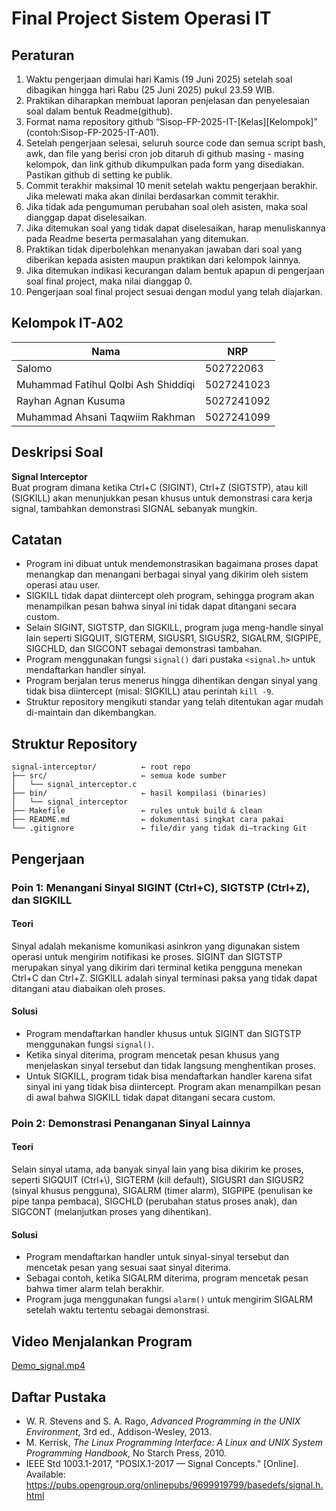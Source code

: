 # Final Project Sistem Operasi IT

## Peraturan
1. Waktu pengerjaan dimulai hari Kamis (19 Juni 2025) setelah soal dibagikan hingga hari Rabu (25 Juni 2025) pukul 23.59 WIB.  
2. Praktikan diharapkan membuat laporan penjelasan dan penyelesaian soal dalam bentuk Readme(github).  
3. Format nama repository github “Sisop-FP-2025-IT-[Kelas][Kelompok]” (contoh:Sisop-FP-2025-IT-A01).  
4. Setelah pengerjaan selesai, seluruh source code dan semua script bash, awk, dan file yang berisi cron job ditaruh di github masing - masing kelompok, dan link github dikumpulkan pada form yang disediakan. Pastikan github di setting ke publik.  
5. Commit terakhir maksimal 10 menit setelah waktu pengerjaan berakhir. Jika melewati maka akan dinilai berdasarkan commit terakhir.  
6. Jika tidak ada pengumuman perubahan soal oleh asisten, maka soal dianggap dapat diselesaikan.  
7. Jika ditemukan soal yang tidak dapat diselesaikan, harap menuliskannya pada Readme beserta permasalahan yang ditemukan.  
8. Praktikan tidak diperbolehkan menanyakan jawaban dari soal yang diberikan kepada asisten maupun praktikan dari kelompok lainnya.  
9. Jika ditemukan indikasi kecurangan dalam bentuk apapun di pengerjaan soal final project, maka nilai dianggap 0.  
10. Pengerjaan soal final project sesuai dengan modul yang telah diajarkan.

## Kelompok IT-A02

| Nama                               | NRP         |
|-----------------------------------|-------------|
| Salomo                            | 502722063   |
| Muhammad Fatihul Qolbi Ash Shiddiqi | 5027241023 |
| Rayhan Agnan Kusuma               | 5027241092  |
| Muhammad Ahsani Taqwiim Rakhman  | 5027241099  |

## Deskripsi Soal

**Signal Interceptor**  
Buat program dimana ketika Ctrl+C (SIGINT), Ctrl+Z (SIGTSTP), atau kill (SIGKILL) akan menunjukkan pesan khusus untuk demonstrasi cara kerja signal, tambahkan demonstrasi SIGNAL sebanyak mungkin.

## Catatan

- Program ini dibuat untuk mendemonstrasikan bagaimana proses dapat menangkap dan menangani berbagai sinyal yang dikirim oleh sistem operasi atau user.  
- SIGKILL tidak dapat diintercept oleh program, sehingga program akan menampilkan pesan bahwa sinyal ini tidak dapat ditangani secara custom.  
- Selain SIGINT, SIGTSTP, dan SIGKILL, program juga meng-handle sinyal lain seperti SIGQUIT, SIGTERM, SIGUSR1, SIGUSR2, SIGALRM, SIGPIPE, SIGCHLD, dan SIGCONT sebagai demonstrasi tambahan.  
- Program menggunakan fungsi `signal()` dari pustaka `<signal.h>` untuk mendaftarkan handler sinyal.  
- Program berjalan terus menerus hingga dihentikan dengan sinyal yang tidak bisa diintercept (misal: SIGKILL) atau perintah `kill -9`.  
- Struktur repository mengikuti standar yang telah ditentukan agar mudah di-maintain dan dikembangkan.

## Struktur Repository
```
signal-interceptor/          ← root repo
├── src/                     ← semua kode sumber
│   └── signal_interceptor.c
├── bin/                     ← hasil kompilasi (binaries)
│   └── signal_interceptor
├── Makefile                 ← rules untuk build & clean
├── README.md                ← dokumentasi singkat cara pakai
└── .gitignore               ← file/dir yang tidak di–tracking Git
```


## Pengerjaan

### Poin 1: Menangani Sinyal SIGINT (Ctrl+C), SIGTSTP (Ctrl+Z), dan SIGKILL

#### Teori

Sinyal adalah mekanisme komunikasi asinkron yang digunakan sistem operasi untuk mengirim notifikasi ke proses. SIGINT dan SIGTSTP merupakan sinyal yang dikirim dari terminal ketika pengguna menekan Ctrl+C dan Ctrl+Z. SIGKILL adalah sinyal terminasi paksa yang tidak dapat ditangani atau diabaikan oleh proses.

#### Solusi

- Program mendaftarkan handler khusus untuk SIGINT dan SIGTSTP menggunakan fungsi `signal()`.  
- Ketika sinyal diterima, program mencetak pesan khusus yang menjelaskan sinyal tersebut dan tidak langsung menghentikan proses.  
- Untuk SIGKILL, program tidak bisa mendaftarkan handler karena sifat sinyal ini yang tidak bisa diintercept. Program akan menampilkan pesan di awal bahwa SIGKILL tidak dapat ditangani secara custom.  

### Poin 2: Demonstrasi Penanganan Sinyal Lainnya

#### Teori

Selain sinyal utama, ada banyak sinyal lain yang bisa dikirim ke proses, seperti SIGQUIT (Ctrl+\\), SIGTERM (kill default), SIGUSR1 dan SIGUSR2 (sinyal khusus pengguna), SIGALRM (timer alarm), SIGPIPE (penulisan ke pipe tanpa pembaca), SIGCHLD (perubahan status proses anak), dan SIGCONT (melanjutkan proses yang dihentikan).

#### Solusi

- Program mendaftarkan handler untuk sinyal-sinyal tersebut dan mencetak pesan yang sesuai saat sinyal diterima.  
- Sebagai contoh, ketika SIGALRM diterima, program mencetak pesan bahwa timer alarm telah berakhir.  
- Program juga menggunakan fungsi `alarm()` untuk mengirim SIGALRM setelah waktu tertentu sebagai demonstrasi.

## Video Menjalankan Program

[Demo_signal.mp4](https://github.com/user-attachments/assets/1407d3c4-d94d-475b-b71e-b357d90da034)

## Daftar Pustaka
- W. R. Stevens and S. A. Rago, *Advanced Programming in the UNIX Environment*, 3rd ed., Addison-Wesley, 2013.  
- M. Kerrisk, *The Linux Programming Interface: A Linux and UNIX System Programming Handbook*, No Starch Press, 2010.  
- IEEE Std 1003.1-2017, "POSIX.1-2017 — Signal Concepts." [Online]. Available: https://pubs.opengroup.org/onlinepubs/9699919799/basedefs/signal.h.html  

